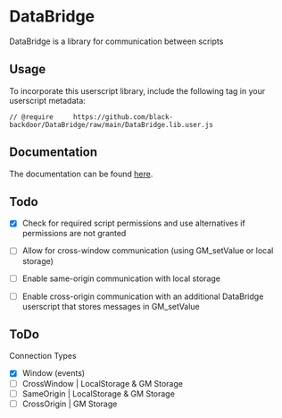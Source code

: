 # DataBridge
DataBridge is a library for communication between scripts


## Usage

To incorporate this userscript library, include the following tag in your userscript metadata:

`// @require     https://github.com/black-backdoor/DataBridge/raw/main/DataBridge.lib.user.js`

## Documentation
The documentation can be found [here](https://github.com/black-backdoor/DataBridge/blob/main/docs.md).


## Todo
- [x] Check for required script permissions and use alternatives if permissions are not granted
- [ ] Allow for cross-window communication (using GM_setValue or local storage)
- [ ] Enable same-origin communication with local storage
- [ ] Enable cross-origin communication with an additional DataBridge userscript that stores messages in GM_setValue


## ToDo
Connection Types
- [x] Window (events)
- [ ] CrossWindow | LocalStorage & GM Storage
- [ ] SameOrigin | LocalStorage & GM Storage
- [ ] CrossOrigin | GM Storage

